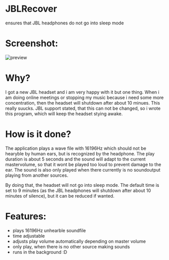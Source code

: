 # JBLRecover
ensures that JBL headphones do not go into sleep mode

# Screenshot:

![preview](https://user-images.githubusercontent.com/7933943/144284705-0c00eef6-b444-48bd-93b9-e073902373bb.png)

# Why?

I got a new JBL headset and i am very happy with it but one thing. When i am doing online meetings or stopping my music because i need some more concentration, then the headset will shutdown after about 10 minues. This really suucks. JBL  support stated, that this can not be changed, so i wrote this program, which will keep the headset stying awake.

# How is it done?

The application plays a wave file with 16196Hz which should not be hearyble by human ears, but is recognized by the headphone. The play duration is about 5 seconds and the sound will adapt to the current mastervolume, so that it wont be played too loud to prevent damage to the ear. The sound is also only played when there currently is no soundoutput playing from another sources.

By doing that, the headset will not go into sleep mode. The default time is set to 9 minutes (as the JBL headphones will shutdown after about 10 minutes of silence), but it can be reduced if wanted.

# Features:

- plays 16196Hz unhearble soundfile
- time adjustable
- adjusts play volume automatically depending on master volume
- only play, when there is no other source making sounds
- runs in the background :D


